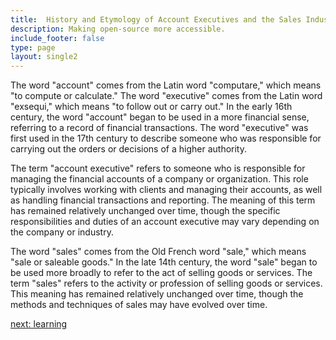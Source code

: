 ```yaml
---
title:  History and Etymology of Account Executives and the Sales Industry
description: Making open-source more accessible.
include_footer: false
type: page
layout: single2
---
```



The word "account" comes from the Latin word "computare," which means "to compute or calculate." The word "executive" comes from the Latin word "exsequi," which means "to follow out or carry out." In the early 16th century, the word "account" began to be used in a more financial sense, referring to a record of financial transactions. The word "executive" was first used in the 17th century to describe someone who was responsible for carrying out the orders or decisions of a higher authority.

The term "account executive" refers to someone who is responsible for managing the financial accounts of a company or organization. This role typically involves working with clients and managing their accounts, as well as handling financial transactions and reporting. The meaning of this term has remained relatively unchanged over time, though the specific responsibilities and duties of an account executive may vary depending on the company or industry.

The word "sales" comes from the Old French word "sale," which means "sale or saleable goods." In the late 14th century, the word "sale" began to be used more broadly to refer to the act of selling goods or services. The term "sales" refers to the activity or profession of selling goods or services. This meaning has remained relatively unchanged over time, though the methods and techniques of sales may have evolved over time.


<a href="https://workdojos.com/accountexecutive/learning">next: learning</a>

